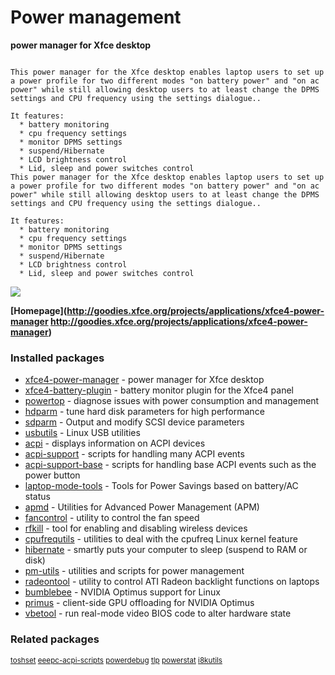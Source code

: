 # Power management

__power manager for Xfce desktop__

```

This power manager for the Xfce desktop enables laptop users to set up
a power profile for two different modes "on battery power" and "on ac
power" while still allowing desktop users to at least change the DPMS
settings and CPU frequency using the settings dialogue..

It features:
  * battery monitoring
  * cpu frequency settings
  * monitor DPMS settings
  * suspend/Hibernate
  * LCD brightness control
  * Lid, sleep and power switches control
This power manager for the Xfce desktop enables laptop users to set up
a power profile for two different modes "on battery power" and "on ac
power" while still allowing desktop users to at least change the DPMS
settings and CPU frequency using the settings dialogue..

It features:
  * battery monitoring
  * cpu frequency settings
  * monitor DPMS settings
  * suspend/Hibernate
  * LCD brightness control
  * Lid, sleep and power switches control

```

![](https://screenshots.debian.net/thumbnail/xfce4-power-manager/)


 **[Homepage](http://goodies.xfce.org/projects/applications/xfce4-power-manager
http://goodies.xfce.org/projects/applications/xfce4-power-manager)**

### Installed packages

* [xfce4-power-manager](https://packages.debian.org/jessie/xfce4-power-manager) - power manager for Xfce desktop
* [xfce4-battery-plugin](https://packages.debian.org/jessie/xfce4-battery-plugin) - battery monitor plugin for the Xfce4 panel
* [powertop](https://packages.debian.org/jessie/powertop) - diagnose issues with power consumption and management
* [hdparm](https://packages.debian.org/jessie/hdparm) - tune hard disk parameters for high performance
* [sdparm](https://packages.debian.org/jessie/sdparm) - Output and modify SCSI device parameters
* [usbutils](https://packages.debian.org/jessie/usbutils) - Linux USB utilities
* [acpi](https://packages.debian.org/jessie/acpi) - displays information on ACPI devices
* [acpi-support](https://packages.debian.org/jessie/acpi-support) - scripts for handling many ACPI events
* [acpi-support-base](https://packages.debian.org/jessie/acpi-support-base) - scripts for handling base ACPI events such as the power button
* [laptop-mode-tools](https://packages.debian.org/jessie/laptop-mode-tools) - Tools for Power Savings based on battery/AC status
* [apmd](https://packages.debian.org/jessie/apmd) - Utilities for Advanced Power Management (APM)
* [fancontrol](https://packages.debian.org/jessie/fancontrol) - utility to control the fan speed
* [rfkill](https://packages.debian.org/jessie/rfkill) - tool for enabling and disabling wireless devices
* [cpufrequtils](https://packages.debian.org/jessie/cpufrequtils) - utilities to deal with the cpufreq Linux kernel feature
* [hibernate](https://packages.debian.org/jessie/hibernate) - smartly puts your computer to sleep (suspend to RAM or disk)
* [pm-utils](https://packages.debian.org/jessie/pm-utils) - utilities and scripts for power management
* [radeontool](https://packages.debian.org/jessie/radeontool) - utility to control ATI Radeon backlight functions on laptops
* [bumblebee](https://packages.debian.org/jessie/bumblebee) - NVIDIA Optimus support for Linux
* [primus](https://packages.debian.org/jessie/primus) - client-side GPU offloading for NVIDIA Optimus
* [vbetool](https://packages.debian.org/jessie/vbetool) - run real-mode video BIOS code to alter hardware state

### Related packages

<sub> [toshset](https://packages.debian.org/jessie/toshset) [eeepc-acpi-scripts](https://packages.debian.org/jessie/eeepc-acpi-scripts) [powerdebug](https://packages.debian.org/jessie/powerdebug) [tlp](https://packages.debian.org/jessie/tlp) [powerstat](https://packages.debian.org/jessie/powerstat) [i8kutils](https://packages.debian.org/jessie/i8kutils)  </sub>
